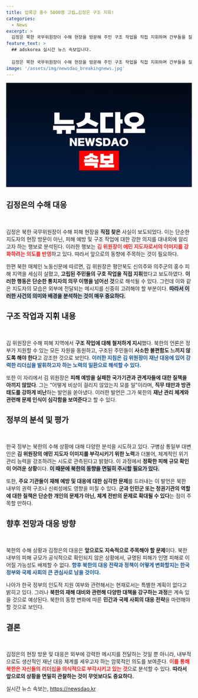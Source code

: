 ```yaml
---
title: 압록강 홍수 5000명 고립…김정은 구조 지휘!
categories:
  - News
excerpt: >
  김정은 북한 국무위원장이 수해 현장을 방문해 주민 구조 작업을 직접 지휘하며 간부들을 질책했습니다. 통일부는 그의 행동이 애민 지도자 이미지를 강조하기 위한 의도일 수 있다고 분석하며, 앞으로의 동향을 주의 깊게 지켜보겠다고 밝혔습니다.
feature_text: >
  ## adskorea 실시간 뉴스 속보입니다.

  김정은 북한 국무위원장이 수해 현장을 방문해 주민 구조 작업을 직접 지휘하며 간부들을 질책했습니다. 통일부는 그의 행동이 애민 지도자 이미지를 강조하기 위한 의도일 수 있다고 분석하며, 앞으로의 동향을 주의 깊게 지켜보겠다고 밝혔습니다.
image: '/assets/img/newsdao_breakingnews.jpg'
---
```


<p><img src="/assets/img/newsdao_breakingnews.jpg" alt="adskorea 속보" /></p>

<h2 data-ke-size="size26">김정은의 수해 대응</h2>

<p data-ke-size="size16">&nbsp;</p>

<p>김정은 북한 국무위원장이 수해 피해 현장을 <strong>직접 찾은</strong> 사실이 보도되었다. 이는 단순한 지도자의 현장 방문이 아닌, 피해 예방 및 구조 작업에 대한 강한 의지를 대내외에 알리고자 하는 행보로 분석된다. 이러한 행보는 <b><span style="color: #ee2323;">김 위원장이 애민 지도자로서의 이미지를 강화하려는 의도를 반영</span></b>하고 있다. 따라서 앞으로의 동향에 주목하는 것이 필요하다. </p>

<p>한편 북한 매체인 노동신문에 따르면, 김 위원장은 평안북도 신의주와 의주군의 홍수 피해 지역을 세심히 살폈고, <strong>고립된 주민들의 구호 작업을 직접 지휘</strong>했다고 보도하였다. <strong>이러한 행동은 단순한 통치자의 의무 이행을 넘어선 것</strong>으로 해석될 수 있다. 그런데 이와 같은 지도자의 모습은 외부에 전달되는 메시지를 신중히 고려해야 할 부분이다. <b><span style="background-color: #21538527;">따라서 이러한 사건의 의미와 배경을 분석하는 것이 매우 중요하다.</span></b></p>

<h2 data-ke-size="size26">구조 작업과 지휘 내용</h2>

<p data-ke-size="size16">&nbsp;</p>

<p>김 위원장은 수해 피해 지역에서 <strong>구조 작업에 대해 철저하게 지시</strong>했다. 북한의 언론은 정부가 지원할 수 있는 모든 자원을 동원하고, 구조된 주민들이 <strong>사소한 불편함도 느끼지 않도록 해야 한다</strong>고 강조한 것으로 보인다. <b><span style="color: #1a5490;">이러한 지침은 김 위원장이 재난 대응에 있어 강력한 리더십을 발휘하고자 하는 노력의 일환으로 해석할 수 있다.</span></b></p>

<p>또한 이 자리에서 김 위원장은 <strong>피해 예방을 실패한 국가기관과 관계자들에 대한 질책을 아끼지 않았다</strong>. 그는 "어떻게 비상이 걸리지 않았는지 모를 일"이라며, <strong>직무 태만과 방관 태도를 강하게 비난</strong>하는 발언을 쏟아냈다. 이러한 발언은 그가 북한의 <strong>재난 관리 체계와 관련해 문제 인식이 심각함을 보여준다</strong>고 할 수 있다. </p>

<h2 data-ke-size="size26">정부의 분석 및 평가</h2>

<p data-ke-size="size16">&nbsp;</p>

<p>한국 정부는 북한의 수해 상황에 대해 다양한 분석을 시도하고 있다. 구병삼 통일부 대변인은 <strong>김 위원장의 애민 지도자 이미지를 부각시키기 위한 노력</strong>과 더불어, 체계적인 위기 관리 능력을 강조하려는 시도로 관측된다고 밝혔다. 이 과정에서 <strong>정확한 피해 규모 확인이 어려운 상황</strong>이다. <b><span style="background-color: #21538527;">이 때문에 북한의 동향을 면밀히 주시할 필요가 있다.</span></b></p>

<p>또한, <strong>주요 기관들이 재해 예방 및 대응에 대한 심각한 문제</strong>를 드러내는 이 발언은 북한 내부의 권력 구조나 신뢰성에도 영향을 미칠 수 있다. <strong>군과 인민군 또는 정권기관의 역할에 대한 질책은 단순한 개인의 문제가 아닌, 체계 전반의 문제로 확대될 수 있다</strong>는 점이 주목할 만하다. </p>

<h2 data-ke-size="size26">향후 전망과 대응 방향</h2>

<p data-ke-size="size16">&nbsp;</p>

<p>북한의 수해 상황과 김정은의 대응은 <strong>앞으로도 지속적으로 주목해야 할 문제</strong>이다. 북한 내부의 피해 규모가 공식적으로 확인되지 않은 상황에서, 규명된 피해가 인명 피해로 이어질 가능성도 배제할 수 없다. <b><span style="color: #1a5490;">향후 북한의 대응 전략과 정책이 어떻게 변화할지는 한국 정부와 국제 사회의 큰 관심사로 남을 것이다.</span></b></p>

<p>나아가 한국 정부의 인도적 지원 여부와 관련해서는 현재로서는 특별한 계획이 없다고 밝히고 있다. 그러나 <strong>북한의 재해 대비와 관련해 다양한 대책을 강구하는 과정</strong>은 계속 있을 것으로 예상된다. 북한의 동향 변화에 따른 <strong>민간과 국제 사회의 대응 전략</strong>을 마련해야 할 것으로 보인다. </p>

<h2 data-ke-size="size26">결론</h2>

<p data-ke-size="size16">&nbsp;</p>

<p>김정은의 현장 방문 및 대응은 외부에 강력한 메시지를 전달하는 것일 뿐 아니라, 내부적으로도 생산적인 재난 대응 체계를 세우고자 하는 암묵적인 의도를 보여준다. <b><span style="color: #ee2323;">이를 통해 북한은 자신들의 리더십을 의식적으로 부각시키고 있는 것</span></b>으로 분석할 수 있다. <strong>따라서 앞으로의 상황을 면밀히 관찰하는 것이 무엇보다도 중요하다.</strong></p>
실시간 뉴스 속보는, <a href="https://newsdao.kr" rel="dofollow">https://newsdao.kr</a>


